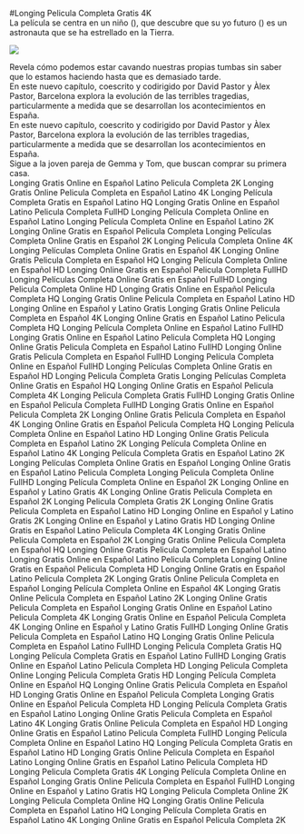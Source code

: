 #Longing Pelicula Completa Gratis 4K  
La película se centra en un niño (), que descubre que su yo futuro () es un astronauta que se ha estrellado en la Tierra.  
  
[![](https://i.imgur.com/qSNzIqt.png)](https://movie.rssnews.media/nIasqJJYn.php)  
  
Revela cómo podemos estar cavando nuestras propias tumbas sin saber que lo estamos haciendo hasta que es demasiado tarde.  
En este nuevo capítulo, coescrito y codirigido por David Pastor y Àlex Pastor,  Barcelona explora la evolución de las terribles tragedias, particularmente a medida que se desarrollan los acontecimientos en España.  
En este nuevo capítulo, coescrito y codirigido por David Pastor y Àlex Pastor,  Barcelona explora la evolución de las terribles tragedias, particularmente a medida que se desarrollan los acontecimientos en España.  
Sigue a la joven pareja de Gemma y Tom, que buscan comprar su primera casa.  
Longing Gratis Online en Español Latino Pelicula Completa 2K
Longing Gratis Online Pelicula Completa en Español Latino 4K
Longing Película Completa Gratis en Español Latino HQ
Longing Gratis Online en Español Latino Pelicula Completa FullHD
Longing Película Completa Online en Español Latino
Longing Película Completa Online en Español Latino 2K
Longing Online Gratis en Español Pelicula Completa
Longing Películas Completa Online Gratis en Español 2K
Longing Pelicula Completa Online 4K
Longing Películas Completa Online Gratis en Español 4K
Longing Online Gratis Pelicula Completa en Español HQ
Longing Película Completa Online en Español HD
Longing Online Gratis en Español Pelicula Completa FullHD
Longing Películas Completa Online Gratis en Español FullHD
Longing Pelicula Completa Online HD
Longing Gratis Online en Español Pelicula Completa HQ
Longing Gratis Online Pelicula Completa en Español Latino HD
Longing Online en Español y Latino Gratis
Longing Gratis Online Pelicula Completa en Español 4K
Longing Online Gratis en Español Latino Pelicula Completa HQ
Longing Película Completa Online en Español Latino FullHD
Longing Gratis Online en Español Latino Pelicula Completa HQ
Longing Online Gratis Pelicula Completa en Español Latino FullHD
Longing Online Gratis Pelicula Completa en Español FullHD
Longing Película Completa Online en Español FullHD
Longing Películas Completa Online Gratis en Español HD
Longing Pelicula Completa Gratis
Longing Películas Completa Online Gratis en Español HQ
Longing Online Gratis en Español Pelicula Completa 4K
Longing Pelicula Completa Gratis FullHD
Longing Gratis Online en Español Pelicula Completa FullHD
Longing Gratis Online en Español Pelicula Completa 2K
Longing Online Gratis Pelicula Completa en Español 4K
Longing Online Gratis en Español Pelicula Completa HQ
Longing Película Completa Online en Español Latino HD
Longing Online Gratis Pelicula Completa en Español Latino 2K
Longing Película Completa Online en Español Latino 4K
Longing Película Completa Gratis en Español Latino 2K
Longing Películas Completa Online Gratis en Español
Longing Online Gratis en Español Latino Pelicula Completa
Longing Pelicula Completa Online FullHD
Longing Película Completa Online en Español 2K
Longing Online en Español y Latino Gratis 4K
Longing Online Gratis Pelicula Completa en Español 2K
Longing Pelicula Completa Gratis 2K
Longing Online Gratis Pelicula Completa en Español Latino HD
Longing Online en Español y Latino Gratis 2K
Longing Online en Español y Latino Gratis HD
Longing Online Gratis en Español Latino Pelicula Completa 4K
Longing Gratis Online Pelicula Completa en Español 2K
Longing Gratis Online Pelicula Completa en Español HQ
Longing Online Gratis Pelicula Completa en Español Latino
Longing Gratis Online en Español Latino Pelicula Completa
Longing Online Gratis en Español Pelicula Completa HD
Longing Online Gratis en Español Latino Pelicula Completa 2K
Longing Gratis Online Pelicula Completa en Español
Longing Película Completa Online en Español 4K
Longing Gratis Online Pelicula Completa en Español Latino 2K
Longing Online Gratis Pelicula Completa en Español
Longing Gratis Online en Español Latino Pelicula Completa 4K
Longing Gratis Online en Español Pelicula Completa 4K
Longing Online en Español y Latino Gratis FullHD
Longing Online Gratis Pelicula Completa en Español Latino HQ
Longing Gratis Online Pelicula Completa en Español Latino FullHD
Longing Pelicula Completa Gratis HQ
Longing Película Completa Gratis en Español Latino FullHD
Longing Gratis Online en Español Latino Pelicula Completa HD
Longing Pelicula Completa Online
Longing Pelicula Completa Gratis HD
Longing Película Completa Online en Español HQ
Longing Online Gratis Pelicula Completa en Español HD
Longing Gratis Online en Español Pelicula Completa
Longing Gratis Online en Español Pelicula Completa HD
Longing Película Completa Gratis en Español Latino
Longing Online Gratis Pelicula Completa en Español Latino 4K
Longing Gratis Online Pelicula Completa en Español HD
Longing Online Gratis en Español Latino Pelicula Completa FullHD
Longing Película Completa Online en Español Latino HQ
Longing Película Completa Gratis en Español Latino HD
Longing Gratis Online Pelicula Completa en Español Latino
Longing Online Gratis en Español Latino Pelicula Completa HD
Longing Pelicula Completa Gratis 4K
Longing Película Completa Online en Español
Longing Gratis Online Pelicula Completa en Español FullHD
Longing Online en Español y Latino Gratis HQ
Longing Pelicula Completa Online 2K
Longing Pelicula Completa Online HQ
Longing Gratis Online Pelicula Completa en Español Latino HQ
Longing Película Completa Gratis en Español Latino 4K
Longing Online Gratis en Español Pelicula Completa 2K